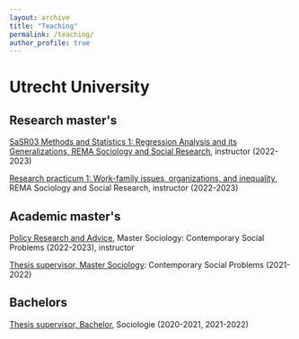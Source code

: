 ```yaml
---
layout: archive
title: "Teaching"
permalink: /teaching/
author_profile: true
---
```



# Utrecht University

## Research master's 

[SaSR03 Methods and Statistics 1: Regression Analysis and its Generalizations, REMA Sociology and Social Research](https://www.uu.nl/en/masters/sociology-and-social-research), instructor (2022-2023)

[Research practicum 1: Work-family issues, organizations, and inequality](https://osiris-student.uu.nl/#/onderwijscatalogus/extern/cursus?cursuscode=200400067&taal=en&collegejaar=huidig), REMA Sociology and Social Research, instructor (2022-2023)

## Academic master's

[Policy Research and Advice](https://www.uu.nl/en/masters/sociology-contemporary-social-problems), Master Sociology: Contemporary Social Problems (2022-2023), instructor

[Thesis supervisor, Master Sociology](https://www.uu.nl/en/masters/sociology-contemporary-social-problems): Contemporary Social Problems (2021-2022)

## Bachelors 

[Thesis supervisor, Bachelor](https://www.uu.nl/bachelors/sociologie), Sociologie (2020-2021, 2021-2022)
